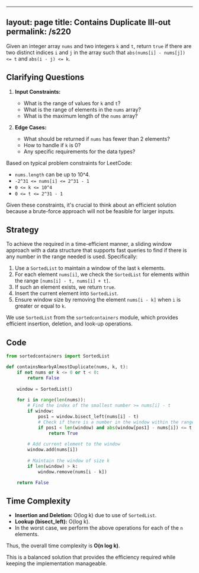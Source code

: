 
---
layout: page
title:  Contains Duplicate III-out
permalink: /s220
---

Given an integer array `nums` and two integers `k` and `t`, return `true` if there are two distinct indices `i` and `j` in the array such that `abs(nums[i] - nums[j]) <= t` and `abs(i - j) <= k`.

## Clarifying Questions

1. **Input Constraints:**
   - What is the range of values for `k` and `t`? 
   - What is the range of elements in the `nums` array?
   - What is the maximum length of the `nums` array?

2. **Edge Cases:**
   - What should be returned if `nums` has fewer than 2 elements?
   - How to handle if `k` is 0? 
   - Any specific requirements for the data types?

Based on typical problem constraints for LeetCode:
- `nums.length` can be up to 10^4.
- `-2^31 <= nums[i] <= 2^31 - 1`
- `0 <= k <= 10^4`
- `0 <= t <= 2^31 - 1`

Given these constraints, it's crucial to think about an efficient solution because a brute-force approach will not be feasible for larger inputs.

## Strategy

To achieve the required in a time-efficient manner, a sliding window approach with a data structure that supports fast queries to find if there is any number in the range needed is used. Specifically:

1. Use a `SortedList` to maintain a window of the last `k` elements.
2. For each element `nums[i]`, we check the `SortedList` for elements within the range `[nums[i] - t, nums[i] + t]`.
3. If such an element exists, we return `true`.
4. Insert the current element into `SortedList`.
5. Ensure window size by removing the element `nums[i - k]` when `i` is greater or equal to `k`.

We use `SortedList` from the `sortedcontainers` module, which provides efficient insertion, deletion, and look-up operations.

## Code

```python
from sortedcontainers import SortedList

def containsNearbyAlmostDuplicate(nums, k, t):
    if not nums or k <= 0 or t < 0:
        return False
    
    window = SortedList()
    
    for i in range(len(nums)):
        # Find the index of the smallest number >= nums[i] - t
        if window:
            pos1 = window.bisect_left(nums[i] - t)
            # Check if there is a number in the window within the range
            if pos1 < len(window) and abs(window[pos1] - nums[i]) <= t:
                return True
        
        # Add current element to the window
        window.add(nums[i])
        
        # Maintain the window of size k
        if len(window) > k:
            window.remove(nums[i - k])

    return False
```

## Time Complexity
- **Insertion and Deletion:** O(log k) due to use of `SortedList`.
- **Lookup (bisect_left):** O(log k).
- In the worst case, we perform the above operations for each of the `n` elements.

Thus, the overall time complexity is **O(n log k)**.

This is a balanced solution that provides the efficiency required while keeping the implementation manageable.